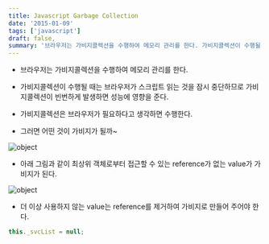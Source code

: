 ```yaml
---
title: Javascript Garbage Collection
date: '2015-01-09'
tags: ['javascript']
draft: false,
summary: '브라우저는 가비지콜렉션을 수행하여 메모리 관리를 한다. 가비지콜렉션이 수행될 때는 브라우저가 스크립트 읽는 것을 잠시 중단하므로 가비지콜렉션이 빈번하게 발생하면 성능에 영향을 준다.'
---
```


- 브라우저는 가비지콜렉션을 수행하여 메모리 관리를 한다.

- 가비지콜렉션이 수행될 때는 브라우저가 스크립트 읽는 것을 잠시 중단하므로 가비지콜렉션이 빈번하게 발생하면 성능에 영향을 준다.

- 가비지콜렉션은 브라우저가 필요하다고 생각하면 수행한다.

- 그러면 어떤 것이 가비지가 될까~

![object](/static/images/garbage1.png 'object')

- 아래 그림과 같이 최상위 객체로부터 접근할 수 있는 reference가 없는 value가 가비지가 된다.

![object](/static/images/garbage2.png 'object')

- 더 이상 사용하지 않는 value는 reference를 제거하여 가비지로 만들어 주어야 한다.

```js
this._svcList = null;
```
